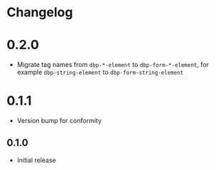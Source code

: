 # Changelog

# 0.2.0
- Migrate tag names from `dbp-*-element` to `dbp-form-*-element`, for example
  `dbp-string-element` to `dbp-form-string-element`

# 0.1.1
- Version bump for conformity

## 0.1.0
- Initial release
